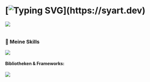 # [![Typing SVG](https://readme-typing-svg.herokuapp.com?font=Fira+Code&weight=600&size=30&pause=1000&color=F7F7F7&random=false&width=435&lines=+Hallo!+%F0%9F%91%8B;Ich+bin+Syart!)](https://syart.dev)


  <a href="https://syart.dev" target="_blank">
     <img src="https://img.shields.io/badge/Portfolio-212121?style=for-the-badge&logoColor=white" target="https://syart.dev" /> 
  </a>
  
# 


<h3>🧰 Meine Skills</h3>

<div>
  <img src="https://skillicons.dev/icons?i=js,html,css,python,github,git,mongodb,vercel">
</div>

<h4>Bibliotheken & Frameworks:</h4>
<div style="display: flex;">
  <img src="https://skillicons.dev/icons?i=nodejs,react
</div>

<h4>Cloud & Bereitstellungen:</h4>
<div style="display: flex;">
  <!-- Füge hier Cloud- und Bereitstellungstechnologien hinzu, wie MongoDB, Vercel, SQL, etc. -->
</div>

